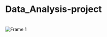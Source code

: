 # Data_Analysis-project
#
![Frame 1](https://github.com/user-attachments/assets/66151a3d-5f5f-43e6-8085-5375bcf95ec6)
